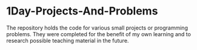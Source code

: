 # 1Day-Projects-And-Problems
The repository holds the code for various small projects or programming problems. They were completed for the benefit of my own learning and to research possible teaching material in the future.
